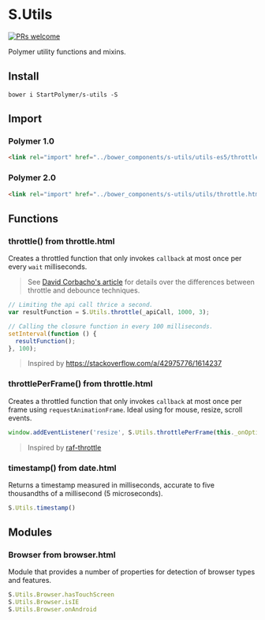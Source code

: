 # S.Utils

[![PRs welcome](https://img.shields.io/badge/PRs-welcome-brightgreen.svg)](https://help.github.com/articles/about-pull-requests/)

Polymer utility functions and mixins.

## Install

`bower i StartPolymer/s-utils -S`

## Import

### Polymer 1.0

```html
<link rel="import" href="../bower_components/s-utils/utils-es5/throttle.html">
```

### Polymer 2.0

```html
<link rel="import" href="../bower_components/s-utils/utils/throttle.html">
```

## Functions

### throttle() from throttle.html

Creates a throttled function that only invokes `callback` at most once per every `wait` milliseconds.

> See [David Corbacho's article](https://css-tricks.com/debouncing-throttling-explained-examples/)
for details over the differences between throttle and debounce techniques.

```js
// Limiting the api call thrice a second.
var resultFunction = S.Utils.throttle(_apiCall, 1000, 3);

// Calling the closure function in every 100 milliseconds.
setInterval(function () {
  resultFunction();
}, 100);
```

> Inspired by https://stackoverflow.com/a/42975776/1614237

### throttlePerFrame() from throttle.html

Creates a throttled function that only invokes `callback` at most once per frame using `requestAnimationFrame`.
Ideal using for mouse, resize, scroll events.

```js
window.addEventListener('resize', S.Utils.throttlePerFrame(this._onOptimizedResize));
```

> Inspired by [raf-throttle](https://github.com/wuct/raf-throttle)

### timestamp() from date.html

Returns a timestamp measured in milliseconds, accurate to five thousandths of a millisecond (5 microseconds).

```js
S.Utils.timestamp()
```

## Modules

### Browser from browser.html

Module that provides a number of properties for detection of browser types and features.

```js
S.Utils.Browser.hasTouchScreen
S.Utils.Browser.isIE
S.Utils.Browser.onAndroid
```
